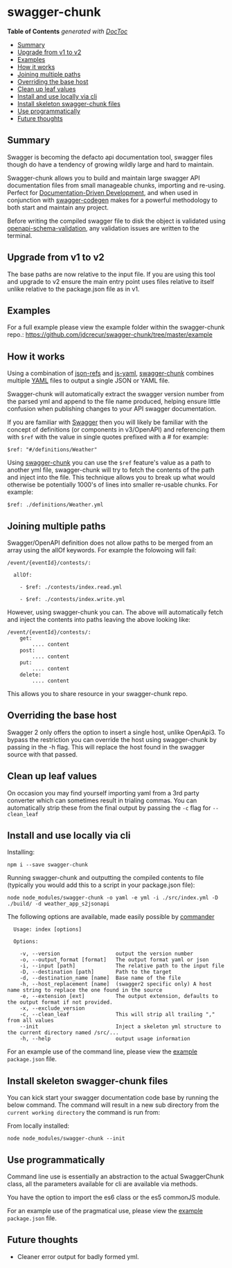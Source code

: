 # swagger-chunk

<!-- START doctoc generated TOC please keep comment here to allow auto update -->
<!-- DON'T EDIT THIS SECTION, INSTEAD RE-RUN doctoc TO UPDATE -->
**Table of Contents**  *generated with [DocToc](https://github.com/thlorenz/doctoc)*

- [Summary](#summary)
- [Upgrade from v1 to v2](#upgrade-from-v1-to-v2)
- [Examples](#examples)
- [How it works](#how-it-works)
- [Joining multiple paths](#joining-multiple-paths)
- [Overriding the base host](#overriding-the-base-host)
- [Clean up leaf values](#clean-up-leaf-values)
- [Install and use locally via cli](#install-and-use-locally-via-cli)
- [Install skeleton swagger-chunk files](#install-skeleton-swagger-chunk-files)
- [Use programmatically](#use-programmatically)
- [Future thoughts](#future-thoughts)

<!-- END doctoc generated TOC please keep comment here to allow auto update -->

## Summary
Swagger is becoming the defacto api documentation tool, swagger files though do have a tendency of growing wildly large and hard to maintain.

Swagger-chunk allows you to build and maintain large swagger API documentation files from small manageable chunks, importing and re-using. Perfect for [Documentation-Driven Development](https://gist.github.com/zsup/9434452), and when used in conjunction with [swagger-codegen](https://swagger.io/swagger-codegen/) makes for a powerful methodology to both start and maintain any project.

Before writing the compiled swagger file to disk the object is validated using [openapi-schema-validation](https://www.npmjs.com/package/openapi-schema-validation), any validation issues are written to the terminal.

## Upgrade from v1 to v2
The base paths are now relative to the input file. If you are using this tool and upgrade to v2 ensure the main entry point uses files relative to itself unlike relative to the package.json file as in v1.

## Examples
For a full example please view the example folder within the swagger-chunk repo.: https://github.com/jdcrecur/swagger-chunk/tree/master/example


## How it works
Using a combination of [json-refs](https://www.npmjs.com/package/json-refs) and [js-yaml](https://www.npmjs.com/package/js-yaml), [swagger-chunk](https://www.npmjs.com/package/swagger-chunk) combines multiple [YAML](http://yaml.org) files to output a single JSON or YAML file. 

Swagger-chunk will automatically extract the swagger version number from the parsed yml and append to the file name produced, helping ensure little confusion when publishing changes to your API swagger documentation.

If you are familiar with [Swagger](https://swagger.io) then you will likely be familiar with the concept of definitions (or components in v3/OpenAPI) and referencing them with `$ref` with the value in single quotes prefixed with a # for example:
 ```
 $ref: "#/definitions/Weather"
 ```

Using [swagger-chunk](https://www.npmjs.com/package/swagger-chunk) you can use the `$ref` feature's value as a path to another yml file, swagger-chunk will try to fetch the contents of the path and inject into the file. This technique allows you to break up what would otherwise be potentially 1000's of lines into smaller re-usable chunks. For example:
 ```
 $ref: ./definitions/Weather.yml
 ```

## Joining multiple paths

Swagger/OpenAPI definition does not allow paths to be merged from an array using the allOf keywords. For example the folowoing will fail:
```
/event/{eventId}/contests/:

  allOf:

    - $ref: ./contests/index.read.yml

    - $ref: ./contests/index.write.yml
```

However, using swagger-chunk you can. The above will automatically fetch and inject the contents into paths leaving the above looking like:
```
/event/{eventId}/contests/:
    get:
        .... content
    post:
        .... content
    put:
        .... content
    delete:
        .... content
```

This allows you to share resource in your swagger-chunk repo.

## Overriding the base host
Swagger 2 only offers the option to insert a single host, unlike OpenApi3. To bypass the restriction you can override the host using swagger-chunk by passing in the -h flag. This will replace the host found in the swagger source with that passed.

## Clean up leaf values
On occasion you may find yourself importing yaml from a 3rd party converter which can sometimes result in trialing commas. You can automatically strip these from the final output by passing the `-c` flag for `--clean_leaf`

## Install and use locally via cli
Installing: 
```
npm i --save swagger-chunk
```

Running swagger-chunk and outputting the compiled contents to file (typically you would add this to a script in your package.json file): 
```
node node_modules/swagger-chunk -o yaml -e yml -i ./src/index.yml -D ./build/ -d weather_app_s2jsonapi
```

The following options are available, made easily possible by [commander](https://www.npmjs.com/package/commander)
```
  Usage: index [options]

  Options:

    -v, --version                  output the version number
    -o, --output_format [format]   The output format yaml or json
    -i, --input [path]             The relative path to the input file
    -D, --destination [path]       Path to the target
    -d, --destination_name [name]  Base name of the file
    -h, --host_replacement [name]  (swagger2 specific only) A host name string to replace the one found in the source
    -e, --extension [ext]          The output extension, defaults to the output format if not provided.
    -x, --exclude_version          
    -c, --clean_leaf               This will strip all trailing "," from all values
    --init                         Inject a skeleton yml structure to the current directory named /src/...
    -h, --help                     output usage information

```

For an example use of the command line, please view the [example](https://github.com/jdcrecur/swagger-chunk/tree/master/example) `package.json` file.

## Install skeleton swagger-chunk files
You can kick start your swagger documentation code base by running the below command. The command will result in a new sub directory from the `current working directory` the command is run from:

From locally installed:
```
node node_modules/swagger-chunk --init
```

## Use programmatically
Command line use is essentially an abstraction to the actual SwaggerChunk class, all the parameters available for cli are available via methods.

You have the option to import the es6 class or the es5 commonJS module.

For an example use of the pragmatical use, please view the [example](https://github.com/jdcrecur/swagger-chunk/tree/master/example) `package.json` file.


## Future thoughts
- Cleaner error output for badly formed yml.
